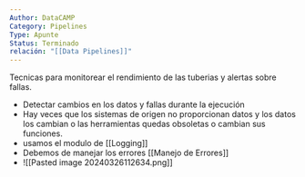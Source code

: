 ```yaml
---
Author: DataCAMP
Category: Pipelines
Type: Apunte
Status: Terminado
relación: "[[Data Pipelines]]"
---
```

Tecnicas para monitorear el rendimiento de las tuberias y alertas sobre fallas.
- Detectar cambios en los datos y fallas durante la ejecución
- Hay veces que los sistemas de origen no proporcionan datos y los datos los cambian o las herramientas quedas obsoletas o cambian sus funciones.
- usamos el modulo de [[Logging]]
- Debemos de manejar los errores [[Manejo de Errores]]
- ![[Pasted image 20240326112634.png]]